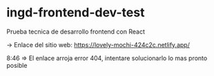 # ingd-frontend-dev-test
Prueba tecnica de desarrollo frontend con React

-> Enlace del sitio web: https://lovely-mochi-424c2c.netlify.app/

8:46 => El enlace arroja error 404, intentare solucionarlo lo mas pronto posible

